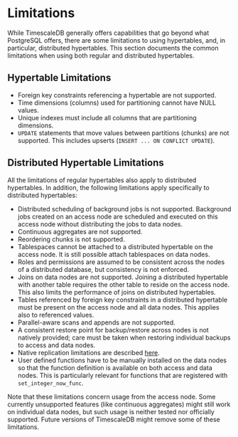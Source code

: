 # Limitations [](limitations)

While TimescaleDB generally offers capabilities that go beyond what
PostgreSQL offers, there are some limitations to using hypertables,
and, in particular, distributed hypertables. This section documents
the common limitations when using both regular and distributed
hypertables.

## Hypertable Limitations [](hypertable-limitations)

- Foreign key constraints referencing a hypertable are not supported.
- Time dimensions (columns) used for partitioning cannot have NULL
  values.
- Unique indexes must include all columns that are partitioning
  dimensions.
- `UPDATE` statements that move values between partitions (chunks) are
  not supported. This includes upserts (`INSERT ... ON CONFLICT
  UPDATE`).

## Distributed Hypertable Limitations [](distributed-hypertable-limitations)

All the limitations of regular hypertables also apply to distributed
hypertables. In addition, the following limitations apply specifically
to distributed hypertables:

- Distributed scheduling of background jobs is not supported. Background jobs 
  created on an access node are scheduled and executed on this access node 
  without distributing the jobs to data nodes.
- Continuous aggregates are not supported.
- Reordering chunks is not supported.
- Tablespaces cannot be attached to a distributed hypertable on the
  access node. It is still possible attach tablespaces on data nodes.
- Roles and permissions are assumed to be consistent across the nodes
  of a distributed database, but consistency is not enforced.
- Joins on data nodes are not supported. Joining a distributed
  hypertable with another table requires the other table to reside on
  the access node. This also limits the performance of joins on
  distributed hypertables.
- Tables referenced by foreign key constraints in a distributed
  hypertable must be present on the access node and all data
  nodes. This applies also to referenced values.
- Parallel-aware scans and appends are not supported.
- A consistent restore point for backup/restore across nodes is not 
  natively provided; care must be taken when restoring individual 
  backups to access and data nodes.
- Native replication limitations are described [here][native-replication].
- User defined functions have to be manually installed on the data nodes 
  so that the function definition is available on both access and data
  nodes. This is particularly relevant for functions that are
  registered with `set_integer_now_func`.

Note that these limitations concern usage from the access node. Some
currently unsupported features (like
continuous aggregates) might still work on individual data nodes, but
such usage is neither tested nor officially supported. Future versions
of TimescaleDB might remove some of these limitations.

[native-replication]: /how-to-guides/distributed-hypertables/enable-native-replication/
